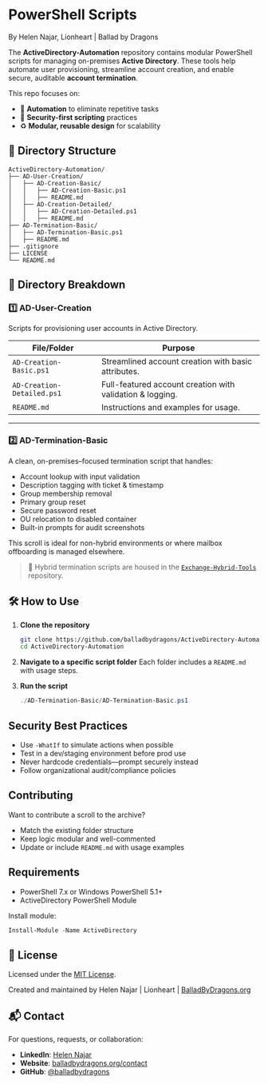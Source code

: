 # PowerShell Scripts  
By Helen Najar, Lionheart | Ballad by Dragons

The **ActiveDirectory-Automation** repository contains modular PowerShell scripts for managing on-premises **Active Directory**. These tools help automate user provisioning, streamline account creation, and enable secure, auditable **account termination**.

This repo focuses on:

* 🔄 **Automation** to eliminate repetitive tasks  
* 🔐 **Security-first scripting** practices  
* ♻️ **Modular, reusable design** for scalability  

## 📁 Directory Structure

```
ActiveDirectory-Automation/
├── AD-User-Creation/
│   ├── AD-Creation-Basic/
│   │   ├── AD-Creation-Basic.ps1
│   │   ├── README.md
│   ├── AD-Creation-Detailed/
│   │   ├── AD-Creation-Detailed.ps1
│   │   ├── README.md
├── AD-Termination-Basic/
│   ├── AD-Termination-Basic.ps1
│   ├── README.md
├── .gitignore
├── LICENSE
└── README.md
````

## 🧭 Directory Breakdown

### **1️⃣ AD-User-Creation**

Scripts for provisioning user accounts in Active Directory.

| **File/Folder**            | **Purpose**                                                      |
| -------------------------- | ---------------------------------------------------------------- |
| `AD-Creation-Basic.ps1`    | Streamlined account creation with basic attributes.              |
| `AD-Creation-Detailed.ps1` | Full-featured account creation with validation & logging.        |
| `README.md`                | Instructions and examples for usage.                             |

---

### **2️⃣ AD-Termination-Basic**

A clean, on-premises–focused termination script that handles:

- Account lookup with input validation  
- Description tagging with ticket & timestamp  
- Group membership removal  
- Primary group reset  
- Secure password reset  
- OU relocation to disabled container  
- Built-in prompts for audit screenshots

This scroll is ideal for non-hybrid environments or where mailbox offboarding is managed elsewhere.

> 🔁 Hybrid termination scripts are housed in the [`Exchange-Hybrid-Tools`](https://github.com/balladbydragons/Exchange-Hybrid-Tools) repository.

## 🛠️ How to Use

1. **Clone the repository**

   ```bash
   git clone https://github.com/balladbydragons/ActiveDirectory-Automation.git
   cd ActiveDirectory-Automation
   ```

2. **Navigate to a specific script folder**
   Each folder includes a `README.md` with usage steps.

3. **Run the script**
   ```powershell
   ./AD-Termination-Basic/AD-Termination-Basic.ps1
   ```
## Security Best Practices

* Use `-WhatIf` to simulate actions when possible
* Test in a dev/staging environment before prod use
* Never hardcode credentials—prompt securely instead
* Follow organizational audit/compliance policies

## Contributing

Want to contribute a scroll to the archive?

* Match the existing folder structure
* Keep logic modular and well-commented
* Update or include `README.md` with usage examples

## Requirements

* PowerShell 7.x or Windows PowerShell 5.1+
* ActiveDirectory PowerShell Module

Install module:

```powershell
Install-Module -Name ActiveDirectory
```
## 📜 License

Licensed under the [MIT License](https://github.com/balladbydragons/ActiveDirectory-Automation/blob/main/LICENSE.md).

Created and maintained by Helen Najar | Lionheart | [BalladByDragons.org](https://www.balladbydragons.org)

## 📬 Contact
For questions, requests, or collaboration:

* **LinkedIn**: [Helen Najar](https://www.linkedin.com/in/helen-najar)
* **Website**: [balladbydragons.org/contact](https://www.balladbydragons.org/contact)
* **GitHub**: [@balladbydragons](https://github.com/balladbydragons)
